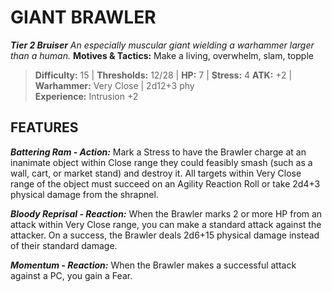 ﻿---
tags:
  - Adversary
  - Creature
  - Statblock

name: 'GIANT BRAWLER'
tier: 2
type: Bruiser
description: 'An especially muscular giant wielding a warhammer larger than a human.'
motives_and_tactics: 'Make a living, overwhelm, slam, topple'
difficulty: '15'
thresholds: '12/28'
hp: '7'
stress: '4'
atk: '+2'
attack: 'Warhammer'
range: 'Very Close'
damage: '2d12+3 phy'
experience:
  - 'Intrusion +2'
feats:
- name: 'Battering Ram'
  type: 'Action'
  text: 'Mark a Stress to have the Brawler charge at an inanimate object within Close range they could feasibly smash (such as a wall, cart, or market stand) and destroy it. All targets within Very Close range of the object must succeed on an Agility Reaction Roll or take 2d4+3 physical damage from the shrapnel.'
- name: 'Bloody Reprisal'
  type: 'Reaction'
  text: 'When the Brawler marks 2 or more HP from an attack within Very Close range, you can make a standard attack against the attacker. On a success, the Brawler deals 2d6+15 physical damage instead of their standard damage.'
- name: 'Momentum'
  type: 'Reaction'
  text: 'When the Brawler makes a successful attack against a PC, you gain a Fear.'
layout: Daggerheart Adversary
source: srd-adversary
statblock: true
---

# GIANT BRAWLER

***Tier 2 Bruiser***
*An especially muscular giant wielding a warhammer larger than a human.*
**Motives & Tactics:** Make a living, overwhelm, slam, topple

> **Difficulty:** 15 | **Thresholds:** 12/28 | **HP:** 7 | **Stress:** 4
> **ATK:** +2 | **Warhammer:** Very Close | 2d12+3 phy  
> **Experience:** Intrusion +2

## FEATURES

***Battering Ram - Action:*** Mark a Stress to have the Brawler charge at an inanimate object within Close range they could feasibly smash (such as a wall, cart, or market stand) and destroy it. All targets within Very Close range of the object must succeed on an Agility Reaction Roll or take 2d4+3 physical damage from the shrapnel.

***Bloody Reprisal - Reaction:*** When the Brawler marks 2 or more HP from an attack within Very Close range, you can make a standard attack against the attacker. On a success, the Brawler deals 2d6+15 physical damage instead of their standard damage.

***Momentum - Reaction:*** When the Brawler makes a successful attack against a PC, you gain a Fear.
